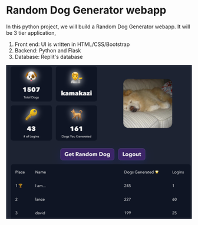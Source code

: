 # Random Dog Generator webapp
In this python project, we will build a Random Dog Generator webapp. It will be 3 tier application,
1. Front end: UI is written in HTML/CSS/Bootstrap
2. Backend: Python and Flask
3. Database: Replit's database

![](getrandomdog.png)
